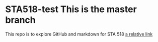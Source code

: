 # STA518-test This is the master branch
This repo is to explore GitHub and markdown for STA 518
[a relative link](day1.md)
